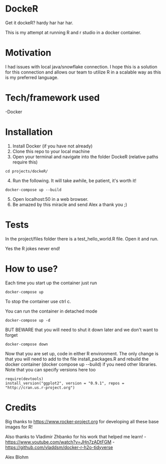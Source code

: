 # DockeR
Get it dockeR? hardy har har har.

This is my attempt at running R and r studio in a docker container.

# Motivation
I had issues with local java/snowflake connection.  I hope this is a solution for this connection and allows our team to utilize R in a scalable way as this is my preferred language.

# Tech/framework used
-Docker

# Installation
1. Install Docker (if you have not already)
2. Clone this repo to your local machine
3. Open your terminal and navigate into the folder DockeR (relative paths require this)
```
cd projects/dockeR/
```
4. Run the following.  It will take awhile, be patient, it's worth it!
```
docker-compose up --build
```
5. Open localhost:50 in a web browser.
6. Be amazed by this miracle and send Alex a thank you ;)

# Tests
In the project/files folder there is a test_hello_world.R file.  Open it and run.

Yes the R jokes never end! 

# How to use?
Each time you start up the container just run
```
docker-compose up
```

To stop the container use ctrl c.  

You can run the container in detached mode
```
docker-compose up -d
```
BUT BEWARE that you will need to shut it down later and we don't want to forget
```
docker-compose down
```
Now that you are set up, code in either R environment.  The only change is that you will need to add to the file install_packages.R and rebuild the docker container (docker compose up --build) if you need other libraries.  Note that you can specify versions here too
```{r}
require(devtools)
install_version("ggplot2", version = "0.9.1", repos = "http://cran.us.r-project.org")
```

# Credits
Big thanks to https://www.rocker-project.org for developing all these base images for R!  

Also thanks to Vladimir Zhbanko for his work that helped me learn!
-https://www.youtube.com/watch?v=JHn7zADtFGM
-https://github.com/vladdsm/docker-r-h2o-tidyverse


Alex Blohm